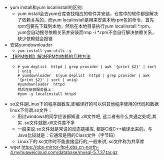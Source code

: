 - yum install和yum localinstall的区别:
	- yum install会去yum仓库查找相应的软件并安装，仓库中的软件都是解决了依赖关系的，而yum localinstall是用来安装本地rpm包的命令，首先rpm包要先下载到本地，然后在本地目录执行yum localinstall *.rpm，yum会自动搜寻依赖关系并安装而rmp -i *.rpm不会自行解决依赖关系，缺少依赖就会报错
- 安装yumdownloader
	- `yum install yum-utils -y`
- [【RPM依赖】解决RPM包依赖的几种方法](https://www.jianshu.com/p/314b8ef1509e)
	- ```
	  # yum deplist  httpd | grep provider | awk '{print $2}' | sort | uniq
	  # yumdownloader  $(yum deplist  httpd | grep provider | awk '{print $2}' | sort | uniq)
	  #yumdownloader  httpd
	  然后在安装服务器上：
	  #yum -y localinstall httpd
	  ```
- so文件是Linux下的程序函数库,即编译好的可以供其他程序使用的代码和数据
  linux下何谓.so文件：
	- 用过windows的同学应该都知道 .dll文件吧, 这二者有什么共通之处呢,其实 .so文件就跟.dll文件差不多
	- 一般来说.so文件就是常说的动态链接库, 都是C或C++编译出来的。与Java比较就是：它通常是用的Class文件（字节码）
	- Linux下的.so文件时不能直接运行的,一般来讲,.so文件称为共享库
- wget https://obs-mirror-ftp4.obs.cn-north-4.myhuaweicloud.com/database/mysql-5.7.37.tar.gz